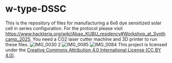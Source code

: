 # w-type-DSSC
This is the repository of files for manufacturing a 6x6 dye sensitized solar cell in series configuration. For the protocol please visit https://www.hackteria.org/wiki/Abao_KUBU_residency#Workshop_at_Synthcamp_2025.
You need a CO2 laser cutter machine and 3D printer to run these files.
![IMG_0030 2](https://github.com/user-attachments/assets/f4e14a95-77a6-42c2-9331-ca4a3bf761e4)
![IMG_0085](https://github.com/user-attachments/assets/4f2388d8-86a3-4e4f-9480-a0298b20494b)
![IMG_0084](https://github.com/user-attachments/assets/303f8cc7-21a7-44f5-a7fa-9469fa9980ed)
This project is licensed under the [Creative Commons Attribution 4.0 International License (CC BY 4.0)](https://creativecommons.org/licenses/by/4.0/).
